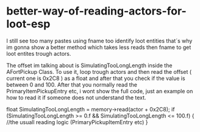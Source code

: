 # better-way-of-reading-actors-for-loot-esp
I still see too many pastes using fname too identify loot entities that´s why im gonna show
a better method which takes less reads then fname to get loot entites trough actors.

The offset im talking about is SimulatingTooLongLength inside the AFortPickup Class.
To use it, loop trough actors and then read the offset ( current one is 0x2C8 ) as a float and after that
you check if the value is between 0 and 100. After that you normally read the PrimaryItemPickupEntry etc, 
i wont show the full code, just an example on how to read it if someone does not understand the text.

 float SimulatingTooLongLength = memory->read<float>(actor + 0x2C8);
 if (SimulatingTooLongLength >= 0.f && SimulatingTooLongLength <= 100.f) {
   //the usuall reading logic (PrimaryPickupItemEntry etc)
 }

